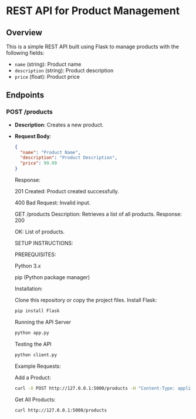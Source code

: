 # REST API for Product Management

## Overview
This is a simple REST API built using Flask to manage products with the following fields:
- `name` (string): Product name
- `description` (string): Product description
- `price` (float): Product price

## Endpoints
### POST /products
- **Description**: Creates a new product.
- **Request Body**:
  ```json
  {
    "name": "Product Name",
    "description": "Product Description",
    "price": 99.99
  }
  ````
  Response:
  
    201 Created: Product created successfully.
  
    400 Bad Request: Invalid input.
  
  GET /products
    Description: Retrieves a list of all products.
    Response: 200
  
    OK: List of products.

  SETUP INSTRUCTIONS:

  PREREQUISITES:

    Python 3.x

  pip (Python package manager)

  Installation:

    Clone this repository or copy the project files.
    Install Flask:
  ```bash
  pip install Flask
  ````
  Running the API Server
  ```bash
  python app.py
  ````
  Testing the API
  ```bash
  python client.py
  ````
  Example Requests:
  
  Add a Product:
  ```bash
  curl -X POST http://127.0.0.1:5000/products -H "Content-Type: application/json" -d '{"name": "TV", "description": "Smart TV", "price": 499.99}'
  ````
  Get All Products:
  ```bash
  curl http://127.0.0.1:5000/products
  ````

